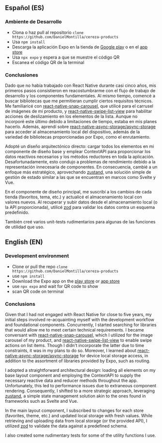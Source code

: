 ## Español (ES)
### Ambiente de Desarrollo
- Clona o haz pull al repositorio `clone https://github.com/DanielMontilla/cereza-products`
- Usa `npm install`
- Descarga la aplicación Expo en la tienda de [Google play](https://play.google.com/store/apps/details?id=host.exp.exponent&hl=en_US&gl=US) o en el [app store](https://apps.apple.com/us/app/expo-go/id982107779)
- Usa `npx expo` y espera a que se muestre el código QR
- Escanea el código QR de la terminal

### Conclusiones
Dado que no había trabajado con React Native durante casi cinco años, mis primeros pasos consistieron en reacostumbrarme con el flujo de trabajo de desarrollo y los componentes fundamentales. Al mismo tiempo, comencé a buscar bibliotecas que me permitieran cumplir ciertos requisitos técnicos. Me familiaricé con [react-native-snap-carousel](https://github.com/meliorence/react-native-snap-carousel), que utilicé para el carrusel de imágenes de mi producto, y [react-native-swipe-list-view](https://github.com/jemise111/react-native-swipe-list-view) para habilitar acciones de deslizamiento en los elementos de la lista. Aunque no incorporé este último debido a limitaciones de tiempo, estaba en mis planes hacerlo. Además, aprendí sobre [react-native-async-storage/async-storage](https://github.com/react-native-async-storage/async-storage) para acceder al almacenamiento local del dispositivo, además de la variedad de bibliotecas proporcionadas por Expo, como el enrutamiento.

Adopté un diseño arquitectónico directo: cargar todos los elementos en mi componente de diseño base y emplear ContextAPI para proporcionar los datos reactivos necesarios y los métodos reductores en toda la aplicación. Desafortunadamente, esto condujo a problemas de rendimiento debido a la representación innecesaria de componentes. En consecuencia, cambié a un enfoque más estratégico, aprovechando [zustand](https://github.com/pmndrs/zustand), una solución simple de gestión de estado similar a las que se encuentran en marcos como Svelte y Vue.

En el componente de diseño principal, me suscribí a los cambios de cada tienda (favoritos, tema, etc.) y actualicé el almacenamiento local con valores nuevos. Al recuperar y subir datos desde el almacenamiento local (o la API proporcionada), utilicé [zod](https://github.com/colinhacks/zod) para validar los datos contra un esquema predefinido.

También creé varios unit-tests rudimentarios para algunas de las funciones de utilidad que uso.

## English (EN)
### Development environment
- Clone or pull the repo `clone https://github.com/DanielMontilla/cereza-products`
- use `npm install`
- Download the Expo app on the [play store](https://play.google.com/store/apps/details?id=host.exp.exponent&hl=en_US&gl=US) or [app store](https://apps.apple.com/us/app/expo-go/id982107779)
- use `npx expo` and wait for QR code to show
- scan QR code on terminal

### Conclusions
Given that I had not engaged with React Native for close to five years, my initial steps involved re-acquainting myself with the development workflow and foundational components. Concurrently, I started searching for libraries that would allow me to meet certain technical requirements. I became conversant with [react-native-snap-carousel](https://github.com/meliorence/react-native-snap-carousel), which I utilized for the image carousel of my product, and [react-native-swipe-list-view](https://github.com/jemise111/react-native-swipe-list-view) to enable swipe actions on list items. Though I didn't incorporate the latter due to time constraints, it was in my plans to do so. Moreover, I learned about [react-native-async-storage/async-storage](https://github.com/react-native-async-storage/async-storage) for device local storage access, in addition to the assortment of libraries provided by Expo, such as routing.

I adopted a straightforward architectural design: loading all elements on my base layout component and employing the ContextAPI to supply the necessary reactive data and reducer methods throughout the app. Unfortunately, this led to performance issues due to extraneous component rendering. Consequently, I shifted to a more strategic approach, leveraging [zustand](https://github.com/pmndrs/zustand), a simple state management solution akin to the ones found in frameworks such as Svelte and Vue.

In the main layout component, I subscribed to changes for each store (favorites, theme, etc.) and updated local storage with fresh values. While retrieving and uploading data from local storage (or the provided API), I utilized [zod](https://github.com/colinhacks/zod) to validate the data against a predefined schema.

I also created some rudimentary tests for some of the utility functions I use.